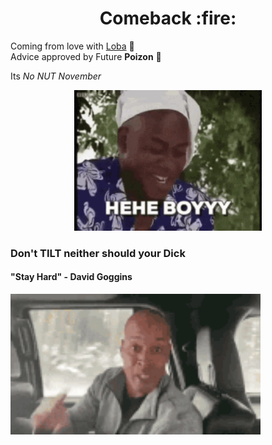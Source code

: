 <h1 align="center"><b>Comeback :fire: </b></h1> 

Coming from love with [Loba](https://www.instagram.com/lobanjica853/) :gift_heart: <br> Advice approved by Future **Poizon** :hugs:

Its *No NUT November*

<p align="center"><img src="Images/boiitenor.gif" width=300></p>

<h3> Don't <b>TILT</b> neither should your Dick </h3>  
<h4> "Stay Hard" - David Goggins </h4>

<img src="Images/stayhardtenor.gif" width=400>
